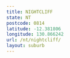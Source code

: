 ```yaml
---
title: NIGHTCLIFF
state: NT
postcode: 0814
latitude: -12.381806
longitude: 130.866242
url: /nt/nightcliff/
layout: suburb
---
```

